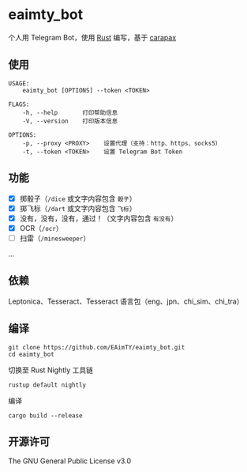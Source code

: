 # eaimty_bot

个人用 Telegram Bot，使用 [Rust](https://www.rust-lang.org/) 编写，基于 [carapax](https://github.com/tg-rs/carapax)

## 使用

    USAGE:
        eaimty_bot [OPTIONS] --token <TOKEN>

    FLAGS:
        -h, --help       打印帮助信息
        -V, --version    打印版本信息

    OPTIONS:
        -p, --proxy <PROXY>    设置代理（支持：http、https、socks5）
        -t, --token <TOKEN>    设置 Telegram Bot Token

## 功能

- [x] 掷骰子（`/dice` 或文字内容包含 `骰子`）
- [x] 掷飞标（`/dart` 或文字内容包含 `飞标`）
- [x] 没有，没有，没有，通过！（文字内容包含 `有没有`）
- [x] OCR（`/ocr`）
- [ ] 扫雷（`/minesweeper`）

...

## 依赖

Leptonica、Tesseract、Tesseract 语言包（eng、jpn、chi_sim、chi_tra）

## 编译

    git clone https://github.com/EAimTY/eaimty_bot.git
    cd eaimty_bot

切换至 Rust Nightly 工具链

    rustup default nightly

编译

    cargo build --release

## 开源许可

The GNU General Public License v3.0